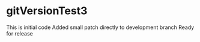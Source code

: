 # gitVersionTest3
This is initial code
Added small patch directly to development branch
Ready for release 

